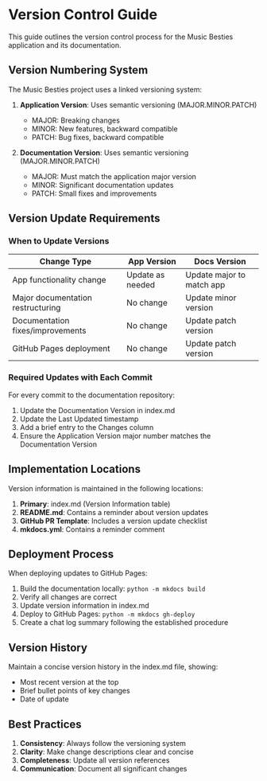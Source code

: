 # Version Control Guide

This guide outlines the version control process for the Music Besties application and its documentation.

## Version Numbering System

The Music Besties project uses a linked versioning system:

1. **Application Version**: Uses semantic versioning (MAJOR.MINOR.PATCH)
   - MAJOR: Breaking changes
   - MINOR: New features, backward compatible
   - PATCH: Bug fixes, backward compatible

2. **Documentation Version**: Uses semantic versioning (MAJOR.MINOR.PATCH)
   - MAJOR: Must match the application major version
   - MINOR: Significant documentation updates
   - PATCH: Small fixes and improvements

## Version Update Requirements

### When to Update Versions

| Change Type | App Version | Docs Version |
|-------------|-------------|--------------|
| App functionality change | Update as needed | Update major to match app |
| Major documentation restructuring | No change | Update minor version |
| Documentation fixes/improvements | No change | Update patch version |
| GitHub Pages deployment | No change | Update patch version |

### Required Updates with Each Commit

For every commit to the documentation repository:

1. Update the Documentation Version in index.md
2. Update the Last Updated timestamp
3. Add a brief entry to the Changes column
4. Ensure the Application Version major number matches the Documentation Version

## Implementation Locations

Version information is maintained in the following locations:

1. **Primary**: index.md (Version Information table)
2. **README.md**: Contains a reminder about version updates
3. **GitHub PR Template**: Includes a version update checklist
4. **mkdocs.yml**: Contains a reminder comment

## Deployment Process

When deploying updates to GitHub Pages:

1. Build the documentation locally: `python -m mkdocs build`
2. Verify all changes are correct
3. Update version information in index.md
4. Deploy to GitHub Pages: `python -m mkdocs gh-deploy`
5. Create a chat log summary following the established procedure

## Version History

Maintain a concise version history in the index.md file, showing:
- Most recent version at the top
- Brief bullet points of key changes
- Date of update

## Best Practices

1. **Consistency**: Always follow the versioning system
2. **Clarity**: Make change descriptions clear and concise
3. **Completeness**: Update all version references
4. **Communication**: Document all significant changes
